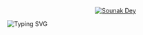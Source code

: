 <p align="center">
  <a href="https://github.com/Dragoon4002">
    <img src="https://user-images.githubusercontent.com/20955511/199138068-0a7b7b75-a024-4f00-803f-30a19c5d1b2d.png" alt="Sounak Dey" /></a>
</p>
<picture>
  <source media="(prefers-color-scheme: light)" srcset="https://readme-typing-svg.demolab.com/?font=Roboto+Slab&weight=700&size=50&pause=1000&color=000088&center=true&vCenter=true&random=false&width=800&height=60&lines=Welcome+to+my+profile;I+am+a+daily+learner;Aspiring+Full+Stack+and+Game+Dev;Lets+learn+from+each+other" />
  <img src="https://readme-typing-svg.demolab.com?font=Roboto+Slab&weight=700&size=50&pause=1000&color=0060FF&center=true&vCenter=true&random=false&width=800&height=60&lines=Welcome+to+my+profile;I+am+a+daily+learner;Aspiring+Full+Stack+and+Game+Dev;Lets+learn+from+each+other" alt="Typing SVG" />
</picture>
